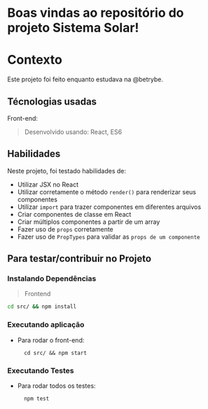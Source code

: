 # Boas vindas ao repositório do projeto Sistema Solar!
# Contexto
Este projeto foi feito enquanto estudava na @betrybe.

## Técnologias usadas

Front-end:
> Desenvolvido usando: React, ES6
## Habilidades

Neste projeto, foi testado habilidades de:

  - Utilizar JSX no React
  - Utilizar corretamente o método `render()` para renderizar seus componentes
  - Utilizar `import` para trazer componentes em diferentes arquivos
  - Criar componentes de classe em React
  - Criar múltiplos componentes a partir de um array
  - Fazer uso de `props` corretamente
  - Fazer uso de `PropTypes` para validar as `props de um componente`

## Para testar/contribuir no Projeto

### Instalando Dependências

> Frontend
```bash
cd src/ && npm install
``` 
### Executando aplicação

* Para rodar o front-end:

  ```
    cd src/ && npm start
  ```

### Executando Testes

* Para rodar todos os testes:

  ```
    npm test
  ```

